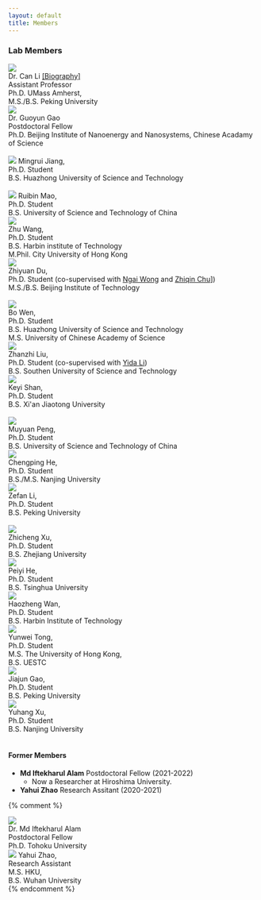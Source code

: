 ```yaml
---
layout: default
title: Members
---
```


<!-- ### Principle Investigator -->
### Lab Members

<div class="profile_div">
    <img src="/assets/pics/Can_Li.jpeg" class="profile_pic">   
    <br/>
    Dr. Can Li <a href="/people-can.html">[Biography]</a>
    <br/> Assistant Professor  <br/>
    Ph.D. UMass Amherst, <br/> 
    M.S./B.S. Peking University  <br/>
    
</div>

<!-- <br style="clear:both" /> -->

<!-- ### Lab Members -->

<div class="profile_div">
    <img src="/assets/pics/Guoyun_Gao.jpeg" class="profile_pic">   
    <br/>
    Dr. Guoyun Gao
    <br/>Postdoctoral Fellow <br/>
    Ph.D. Beijing Institute of Nanoenergy and Nanosystems, Chinese Acadamy of Science <br/> 
      <br/>
</div>




<!-- <br style="clear:both" /> -->

<div class="profile_div">
    <img src="/assets/pics/Mingrui_Jiang.jpg" class="profile_pic">  
    Mingrui Jiang, <br/>Ph.D. Student  <br/>
    B.S. Huazhong University of Science and Technology
</div>

<br style="clear:both" />

<div class="profile_div">
    <img src="/assets/pics/Ruibin_Mao.jpg" class="profile_pic">  
    Ruibin Mao, <br/>Ph.D. Student  <br/>
    B.S. University of Science and Technology of China
</div>

<div class="profile_div">
    <img src="/assets/pics/Zhu_Wang.jpeg" class="profile_pic">  
    <br/>Zhu Wang, <br/>Ph.D. Student  <br/>
    B.S. Harbin institute of Technology <br/>
    M.Phil. City University of Hong Kong
</div>

<div class="profile_div">
    <img src="/assets/pics/Zhiyuan_Du.jpg" class="profile_pic">  
    <br/>Zhiyuan Du, <br/>Ph.D. Student (co-supervised with <a href="https://www.eee.hku.hk/~nwong/">Ngai Wong</a> and <a href="https://www.zqchu-pbblab.hku.hk">Zhiqin Chu</a>])  <br/>
    M.S./B.S. Beijing Institute of Technology
</div>

<br style="clear:both" />

<div class="profile_div">
    <img src="/assets/pics/Bo_Wen.jpg" class="profile_pic">  
    <br/>Bo Wen, <br/>Ph.D. Student<br/>
    B.S. Huazhong University of Science and Technology <br/>
    M.S. University of Chinese Academy of Science
</div>

<div class="profile_div">
    <img src="/assets/pics/Zhanzhi_Liu.jpg" class="profile_pic">  
    <br/>Zhanzhi Liu, <br/>Ph.D. Student (co-supervised with <a href="https://www.sustech.edu.cn/en/facultys/liyida.html">Yida Li</a>)<br/>
    B.S. Southen University of Science and Technology <br/>
</div>

<div class="profile_div">
    <img src="/assets/pics/Keyi_Shan.jpg" class="profile_pic">  
    <br/>Keyi Shan, <br/>Ph.D. Student<br/>
    B.S. Xi'an Jiaotong University <br/>
</div>

<br style="clear:both" />

<div class="profile_div">
    <img src="/assets/pics/Muyuan_Peng.jpg" class="profile_pic">  
    <br/>Muyuan Peng, <br/>Ph.D. Student<br/>
    B.S. University of Science and Technology of China <br/>
</div>

<div class="profile_div">
    <img src="/assets/pics/Chengping_He.png" class="profile_pic">  
    <br/>Chengping He, <br/>Ph.D. Student<br/>
    B.S./M.S. Nanjing University <br/>
</div>

<div class="profile_div">
    <img src="/assets/pics/Zefan_Li.jpeg" class="profile_pic">  
    <br/>Zefan Li, <br/>Ph.D. Student<br/>
    B.S. Peking University <br/>
</div>

<br style="clear:both" />

<div class="profile_div">
    <img src="/assets/pics/Zhicheng_Xu.png" class="profile_pic">  
    <br/>Zhicheng Xu, <br/>Ph.D. Student<br/>
    B.S. Zhejiang University <br/>
</div>

<div class="profile_div">
    <img src="/assets/pics/Peiyi_He.jpg" class="profile_pic">  
    <br/>Peiyi He, <br/>Ph.D. Student<br/>
    B.S. Tsinghua University <br/>
</div>

<div class="profile_div">
    <img src="/assets/pics/Haozheng_Wan.jpg" class="profile_pic">  
    <br/>Haozheng Wan, <br/>Ph.D. Student<br/>
    B.S. Harbin Institute of Technology <br/>
</div>

<div class="profile_div">
    <img src="/assets/pics/Yunwei_Tong.jpeg" class="profile_pic">  
    <br/>Yunwei Tong, <br/>Ph.D. Student<br/>
    M.S. The University of Hong Kong, <br/>
    B.S. UESTC <br/>
</div>

<div class="profile_div">
    <img src="/assets/pics/Jiajun_Gao.jpg" class="profile_pic">  
    <br/>Jiajun Gao, <br/>Ph.D. Student<br/>
    B.S. Peking University <br/>
</div>

<div class="profile_div">
    <img src="/assets/pics/Yuhang_Xu.jpg" class="profile_pic">  
    <br/>Yuhang Xu, <br/>Ph.D. Student<br/>
    B.S. Nanjing University <br/>
</div>

<br style="clear:both" />

#### Former Members

- **Md Iftekharul Alam** Postdoctoral Fellow (2021-2022)
  - Now a Researcher at Hiroshima University.
- **Yahui Zhao** Research Assitant (2020-2021)


{% comment %} 
<div class="profile_div">
    <img src="/assets/pics/Alam.jpeg" class="profile_pic">   
    <br/>
    Dr. Md Iftekharul Alam
    <br/>Postdoctoral Fellow <br/>
    Ph.D. Tohoku University <br/> 
</div>


<div class="profile_div">
    <img src="/assets/pics/Yahui_Zhao.jpeg" class="profile_pic">  
    Yahui Zhao, <br/> Research Assistant  <br/>
    M.S. HKU, <br/> B.S. Wuhan University
</div> 
{% endcomment %}